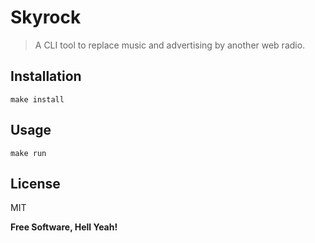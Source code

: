 Skyrock
===

> A CLI tool to replace music and advertising by another web radio.

## Installation

`make install`

## Usage

`make run`

License
---

MIT

**Free Software, Hell Yeah!**
